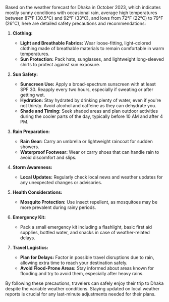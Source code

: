 Based on the weather forecast for Dhaka in October 2023, which indicates mostly sunny conditions with occasional rain, average high temperatures between 87°F (30.5°C) and 92°F (33°C), and lows from 72°F (22°C) to 79°F (26°C), here are detailed safety precautions and recommendations:

1. **Clothing:**
   - **Light and Breathable Fabrics:** Wear loose-fitting, light-colored clothing made of breathable materials to remain comfortable in warm temperatures.
   - **Sun Protection:** Pack hats, sunglasses, and lightweight long-sleeved shirts to protect against sun exposure.

2. **Sun Safety:**
   - **Sunscreen Use:** Apply a broad-spectrum sunscreen with at least SPF 30. Reapply every two hours, especially if sweating or after getting wet.
   - **Hydration:** Stay hydrated by drinking plenty of water, even if you're not thirsty. Avoid alcohol and caffeine as they can dehydrate you.
   - **Shade and Timing:** Seek shaded areas and plan outdoor activities during the cooler parts of the day, typically before 10 AM and after 4 PM.

3. **Rain Preparation:**
   - **Rain Gear:** Carry an umbrella or lightweight raincoat for sudden showers.
   - **Waterproof Footwear:** Wear or carry shoes that can handle rain to avoid discomfort and slips.

4. **Storm Awareness:**
   - **Local Updates:** Regularly check local news and weather updates for any unexpected changes or advisories.

5. **Health Considerations:**
   - **Mosquito Protection:** Use insect repellent, as mosquitoes may be more prevalent during rainy periods.

6. **Emergency Kit:**
   - Pack a small emergency kit including a flashlight, basic first aid supplies, bottled water, and snacks in case of weather-related delays.

7. **Travel Logistics:**
   - **Plan for Delays:** Factor in possible travel disruptions due to rain, allowing extra time to reach your destination safely.
   - **Avoid Flood-Prone Areas:** Stay informed about areas known for flooding and try to avoid them, especially after heavy rains.

By following these precautions, travelers can safely enjoy their trip to Dhaka despite the variable weather conditions. Staying updated on local weather reports is crucial for any last-minute adjustments needed for their plans.
```